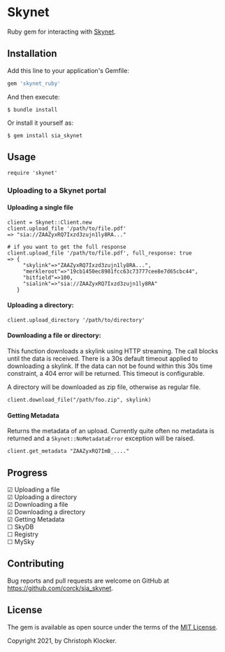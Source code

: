 # Skynet

Ruby gem for interacting with [Skynet](https://siasky.net/).

## Installation

Add this line to your application's Gemfile:

```ruby
gem 'skynet_ruby'
```

And then execute:

    $ bundle install

Or install it yourself as:

    $ gem install sia_skynet

## Usage

    require 'skynet'

### Uploading to a Skynet portal

#### Uploading a single file

    client = Skynet::Client.new
    client.upload_file '/path/to/file.pdf'
    => "sia://ZAAZyxRQ7Ixzd3zujn1ly8RA..."

    # if you want to get the full response
    client.upload_file '/path/to/file.pdf', full_response: true
    => {
         "skylink"=>"ZAAZyxRQ7Ixzd3zujn1ly8RA...",
         "merkleroot"=>"19cb1450ec8981fcc63c73777cee8e7d65cbc44",
         "bitfield"=>100,
         "sialink"=>"sia://ZAAZyxRQ7Ixzd3zujn1ly8RA"
       }

#### Uploading a directory:

    client.upload_directory '/path/to/directory'

#### Downloading a file or directory:

This function downloads a skylink using HTTP streaming. The call blocks until the data is received. There is a 30s default timeout applied to downloading a skylink. If the data can not be found within this 30s time constraint, a 404 error will be returned. This timeout is configurable.

A directory will be downloaded as zip file, otherwise as regular file.

    client.download_file("/path/foo.zip", skylink)

#### Getting Metadata

Returns the metadata of an upload. Currently quite often no metadata is returned and a `Skynet::NoMetadataError` exception will be raised.

    client.get_metadata "ZAAZyxRQ7ImB_...."

## Progress

☑ Uploading a file\
☑ Uploading a directory\
☑ Downloading a file\
☑ Downloading a directory\
☑ Getting Metadata\
☐ SkyDB\
☐ Registry\
☐ MySky


## Contributing


Bug reports and pull requests are welcome on GitHub at https://github.com/corck/sia_skynet.


## License

The gem is available as open source under the terms of the [MIT License](https://opensource.org/licenses/MIT).

Copyright 2021, by Christoph Klocker.